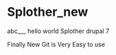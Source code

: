 Splother_new
============
abc___ hello world
Splother drupal 7


Finally New Git is Very Easy to use